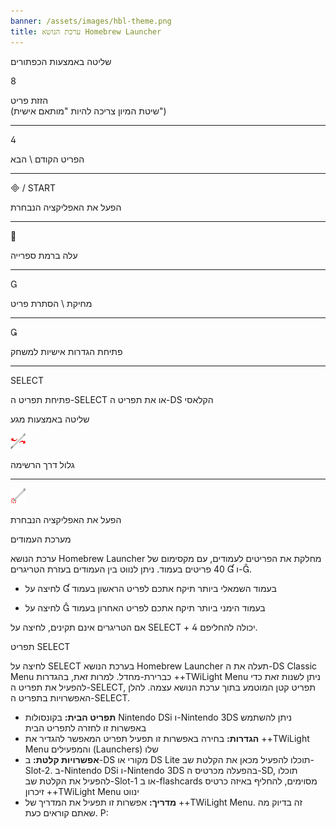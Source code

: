 ```yaml
---
banner: /assets/images/hbl-theme.png
title: ערכת הנושא Homebrew Launcher
---
```


<div id="button-controls" class="section-title">שליטה באמצעות הכפתורים</div>
<div class="section-body">
    <div class="button-action-group">
        <p class="button-action button">&#xE079;</p>
        <p class="button-action-text">הזזת פריט<br>(שיטת המיון צריכה להיות "מותאם אישית")</p>
    </div>
    <hr>
    <div class="button-action-group">
        <p class="button-action button">&#xE07E;</p>
        <p class="button-action-text">הפריט הקודם \ הבא</p>
    </div>
    <hr>
    <div class="button-action-group">
        <p class="button-action"><span class="button">&#xE000; /</span> START</p>
        <p class="button-action-text">הפעל את האפליקציה הנבחרת</p>
    </div>
    <hr>
    <div class="button-action-group">
        <p class="button-action button">&#xE001;</p>
        <p class="button-action-text">עלה ברמת ספרייה</p>
    </div>
    <hr>
    <div class="button-action-group">
        <p class="button-action button">&#xE002;</p>
        <p class="button-action-text">מחיקת \ הסתרת פריט</p>
    </div>
    <hr>
    <div class="button-action-group">
        <p class="button-action button">&#xE003;</p>
        <p class="button-action-text">פתיחת הגדרות אישיות למשחק</p>
    </div>
    <hr>
    <div class="button-action-group">
        <p class="button-action">SELECT</p>
        <p class="button-action-text">פתיחת תפריט ה-SELECT או את תפריט ה-DS הקלאסי</p>
    </div>
</div>

<div id="touch-controls" class="section-title">שליטה באמצעות מגע</div>
<div class="section-body">
    <div class="button-action-group">
        <p class="button-action"><img src="/assets/images/left-right.png"></p>
        <p class="button-action-text">גלול דרך הרשימה</p>
    </div>
    <hr>
    <div class="button-action-group">
        <p class="button-action"><img src="/assets/images/tap.png"></p>
        <p class="button-action-text">הפעל את האפליקציה הנבחרת</p>
    </div>
    <!-- <hr>
    <div>
        <p>
            If the Sort Method is set to "Custom", you can drag the icon up to move it.
        </p>
    </div> -->
</div>

<div id="page-system" class="section-title">מערכת העמודים</div>
<div class="section-body">
    <p>
        ערכת הנושא Homebrew Launcher מחלקת את הפריטים לעמודים, עם מקסימום של 40 פריטים בעמוד. ניתן לנווט בין העמודים בעזרת הטריגרים &#xE004; ו-&#xE005;.
    </p>
    <ul>
        <li><p>לחיצה על &#xE004; בעמוד השמאלי ביותר תיקח אתכם לפריט הראשון בעמוד</p></li>
        <li><p>לחיצה על &#xE005; בעמוד הימני ביותר תיקח אתכם לפריט האחרון בעמוד</p></li>
    </ul>
    <p>
        אם הטריגרים אינם תקינים, לחיצה על SELECT + &#xE07E; יכולה להחליפם.
    </p>
</div>

<div id="select-menu" class="section-title">תפריט SELECT</div>
<div class="section-body">
    <p>
        לחיצה על SELECT בערכת הנושא Homebrew Launcher תעלה את ה-DS Classic Menu כברירת-מחדל. למרות זאת, בהגדרות ++TWiLight Menu ניתן לשנות זאת כדי להפעיל את תפריט ה-SELECT, תפריט קטן המוטמע בתוך ערכת הנושא עצמה. להלן האפשרויות בתפריט ה-SELECT.
    </p>
    <ul>
        <li><strong>תפריט הבית:</strong> בקונסולות Nintendo DSi ו-Nintendo 3DS ניתן להשתמש באפשרות זו לחזרה לתפריט הבית</li>
        <li><strong>הגדרות:</strong> בחירה באפשרות זו תפעיל תפריט המאפשר להגדיר את ++TWiLight Menu והמפעילים (Launchers) שלו</li>
        <li><strong>אפשרויות קלטת:</strong> ב-DS מקורי או DS Lite תוכלו להפעיל מכאן את הקלטת שב-Slot-2. ב-Nintendo DSi ו-Nintendo 3DS בהפעלה מכרטיס ה-SD, תוכלו להפעיל את הקלטת שב-Slot-1 או ב-flashcards מסוימים, להחליף באיזה כרטיס זיכרון ++TWiLight Menu ינווט</li>
        <li><strong>מדריך:</strong> אפשרות זו תפעיל את המדריך של ++TWiLight Menu. זה בדיוק מה שאתם קוראים כעת. P:</li>
    </ul>
</div>
